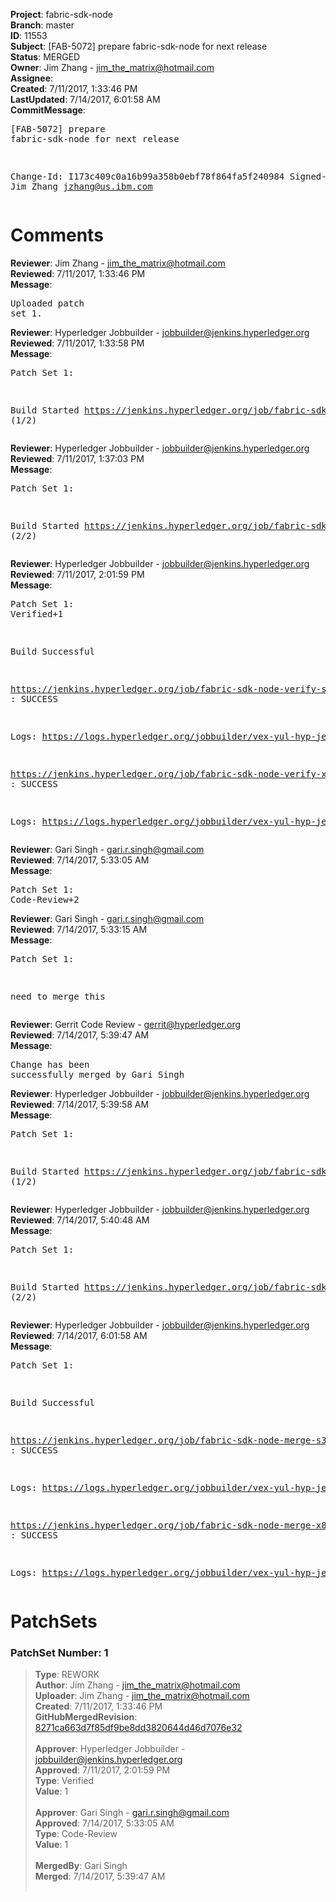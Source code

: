 <strong>Project</strong>: fabric-sdk-node<br><strong>Branch</strong>: master<br><strong>ID</strong>: 11553<br><strong>Subject</strong>: [FAB-5072] prepare fabric-sdk-node for next release<br><strong>Status</strong>: MERGED<br><strong>Owner</strong>: Jim Zhang - jim_the_matrix@hotmail.com<br><strong>Assignee</strong>:<br><strong>Created</strong>: 7/11/2017, 1:33:46 PM<br><strong>LastUpdated</strong>: 7/14/2017, 6:01:58 AM<br><strong>CommitMessage</strong>:<br><pre>[FAB-5072] prepare fabric-sdk-node for next release

Change-Id: I173c409c0a16b99a358b0ebf78f864fa5f240984
Signed-off-by: Jim Zhang <jzhang@us.ibm.com>
</pre><h1>Comments</h1><strong>Reviewer</strong>: Jim Zhang - jim_the_matrix@hotmail.com<br><strong>Reviewed</strong>: 7/11/2017, 1:33:46 PM<br><strong>Message</strong>: <pre>Uploaded patch set 1.</pre><strong>Reviewer</strong>: Hyperledger Jobbuilder - jobbuilder@jenkins.hyperledger.org<br><strong>Reviewed</strong>: 7/11/2017, 1:33:58 PM<br><strong>Message</strong>: <pre>Patch Set 1:

Build Started https://jenkins.hyperledger.org/job/fabric-sdk-node-verify-s390x/711/ (1/2)</pre><strong>Reviewer</strong>: Hyperledger Jobbuilder - jobbuilder@jenkins.hyperledger.org<br><strong>Reviewed</strong>: 7/11/2017, 1:37:03 PM<br><strong>Message</strong>: <pre>Patch Set 1:

Build Started https://jenkins.hyperledger.org/job/fabric-sdk-node-verify-x86_64/1243/ (2/2)</pre><strong>Reviewer</strong>: Hyperledger Jobbuilder - jobbuilder@jenkins.hyperledger.org<br><strong>Reviewed</strong>: 7/11/2017, 2:01:59 PM<br><strong>Message</strong>: <pre>Patch Set 1: Verified+1

Build Successful 

https://jenkins.hyperledger.org/job/fabric-sdk-node-verify-s390x/711/ : SUCCESS

Logs: https://logs.hyperledger.org/jobbuilder/vex-yul-hyp-jenkins-1/fabric-sdk-node-verify-s390x/711

https://jenkins.hyperledger.org/job/fabric-sdk-node-verify-x86_64/1243/ : SUCCESS

Logs: https://logs.hyperledger.org/jobbuilder/vex-yul-hyp-jenkins-1/fabric-sdk-node-verify-x86_64/1243</pre><strong>Reviewer</strong>: Gari Singh - gari.r.singh@gmail.com<br><strong>Reviewed</strong>: 7/14/2017, 5:33:05 AM<br><strong>Message</strong>: <pre>Patch Set 1: Code-Review+2</pre><strong>Reviewer</strong>: Gari Singh - gari.r.singh@gmail.com<br><strong>Reviewed</strong>: 7/14/2017, 5:33:15 AM<br><strong>Message</strong>: <pre>Patch Set 1:

need to merge this</pre><strong>Reviewer</strong>: Gerrit Code Review - gerrit@hyperledger.org<br><strong>Reviewed</strong>: 7/14/2017, 5:39:47 AM<br><strong>Message</strong>: <pre>Change has been successfully merged by Gari Singh</pre><strong>Reviewer</strong>: Hyperledger Jobbuilder - jobbuilder@jenkins.hyperledger.org<br><strong>Reviewed</strong>: 7/14/2017, 5:39:58 AM<br><strong>Message</strong>: <pre>Patch Set 1:

Build Started https://jenkins.hyperledger.org/job/fabric-sdk-node-merge-s390x/202/ (1/2)</pre><strong>Reviewer</strong>: Hyperledger Jobbuilder - jobbuilder@jenkins.hyperledger.org<br><strong>Reviewed</strong>: 7/14/2017, 5:40:48 AM<br><strong>Message</strong>: <pre>Patch Set 1:

Build Started https://jenkins.hyperledger.org/job/fabric-sdk-node-merge-x86_64/383/ (2/2)</pre><strong>Reviewer</strong>: Hyperledger Jobbuilder - jobbuilder@jenkins.hyperledger.org<br><strong>Reviewed</strong>: 7/14/2017, 6:01:58 AM<br><strong>Message</strong>: <pre>Patch Set 1:

Build Successful 

https://jenkins.hyperledger.org/job/fabric-sdk-node-merge-s390x/202/ : SUCCESS

Logs: https://logs.hyperledger.org/jobbuilder/vex-yul-hyp-jenkins-1/fabric-sdk-node-merge-s390x/202

https://jenkins.hyperledger.org/job/fabric-sdk-node-merge-x86_64/383/ : SUCCESS

Logs: https://logs.hyperledger.org/jobbuilder/vex-yul-hyp-jenkins-1/fabric-sdk-node-merge-x86_64/383</pre><h1>PatchSets</h1><h3>PatchSet Number: 1</h3><blockquote><strong>Type</strong>: REWORK<br><strong>Author</strong>: Jim Zhang - jim_the_matrix@hotmail.com<br><strong>Uploader</strong>: Jim Zhang - jim_the_matrix@hotmail.com<br><strong>Created</strong>: 7/11/2017, 1:33:46 PM<br><strong>GitHubMergedRevision</strong>: [8271ca663d7f85df9be8dd3820644d46d7076e32](https://github.com/hyperledger/fabric-sdk-node/commit/8271ca663d7f85df9be8dd3820644d46d7076e32)<br><br><strong>Approver</strong>: Hyperledger Jobbuilder - jobbuilder@jenkins.hyperledger.org<br><strong>Approved</strong>: 7/11/2017, 2:01:59 PM<br><strong>Type</strong>: Verified<br><strong>Value</strong>: 1<br><br><strong>Approver</strong>: Gari Singh - gari.r.singh@gmail.com<br><strong>Approved</strong>: 7/14/2017, 5:33:05 AM<br><strong>Type</strong>: Code-Review<br><strong>Value</strong>: 1<br><br><strong>MergedBy</strong>: Gari Singh<br><strong>Merged</strong>: 7/14/2017, 5:39:47 AM<br><br></blockquote>